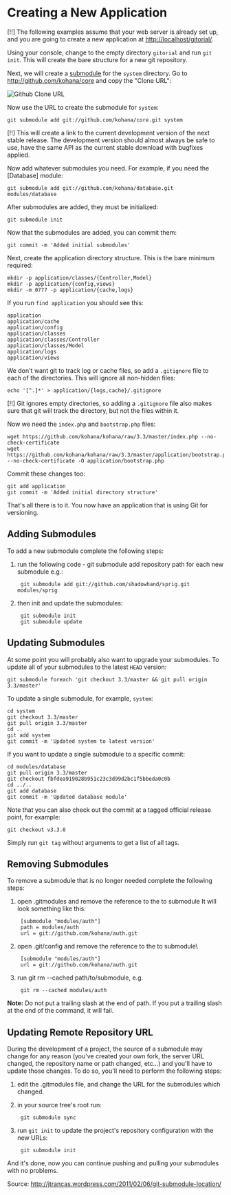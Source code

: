 # Creating a New Application

[!!] The following examples assume that your web server is already set up, and you are going to create a new application at <http://localhost/gitorial/>.

Using your console, change to the empty directory `gitorial` and run `git init`. This will create the bare structure for a new git repository.

Next, we will create a [submodule](http://www.kernel.org/pub/software/scm/git/docs/git-submodule.html) for the `system` directory. Go to <http://github.com/kohana/core> and copy the "Clone URL":

![Github Clone URL](http://img.skitch.com/20091019-rud5mmqbf776jwua6hx9nm1n.png)

Now use the URL to create the submodule for `system`:

    git submodule add git://github.com/kohana/core.git system

[!!] This will create a link to the current development version of the next stable release. The development version should almost always be safe to use, have the same API as the current stable download with bugfixes applied.

Now add whatever submodules you need. For example, if you need the [Database] module:

    git submodule add git://github.com/kohana/database.git modules/database

After submodules are added, they must be initialized:

    git submodule init

Now that the submodules are added, you can commit them:

    git commit -m 'Added initial submodules'

Next, create the application directory structure. This is the bare minimum required:

    mkdir -p application/classes/{Controller,Model}
    mkdir -p application/{config,views}
    mkdir -m 0777 -p application/{cache,logs}

If you run `find application` you should see this:

    application
    application/cache
    application/config
    application/classes
    application/classes/Controller
    application/classes/Model
    application/logs
    application/views

We don't want git to track log or cache files, so add a `.gitignore` file to each of the directories. This will ignore all non-hidden files:

    echo '[^.]*' > application/{logs,cache}/.gitignore

[!!] Git ignores empty directories, so adding a `.gitignore` file also makes sure that git will track the directory, but not the files within it.

Now we need the `index.php` and `bootstrap.php` files:

    wget https://github.com/kohana/kohana/raw/3.3/master/index.php --no-check-certificate
    wget https://github.com/kohana/kohana/raw/3.3/master/application/bootstrap.php --no-check-certificate -O application/bootstrap.php

Commit these changes too:

    git add application
    git commit -m 'Added initial directory structure'

That's all there is to it. You now have an application that is using Git for versioning.

## Adding Submodules
To add a new submodule complete the following steps:

1. run the following code - git submodule add repository path for each new submodule e.g.:

        git submodule add git://github.com/shadowhand/sprig.git modules/sprig

2. then init and update the submodules:

        git submodule init
        git submodule update

## Updating Submodules

At some point you will probably also want to upgrade your submodules. To update all of your submodules to the latest `HEAD` version:

    git submodule foreach 'git checkout 3.3/master && git pull origin 3.3/master'

To update a single submodule, for example, `system`:

    cd system
    git checkout 3.3/master
    git pull origin 3.3/master
    cd ..
    git add system
    git commit -m 'Updated system to latest version'

If you want to update a single submodule to a specific commit:

    cd modules/database
    git pull origin 3.3/master
    git checkout fbfdea919028b951c23c3d99d2bc1f5bbeda0c0b
    cd ../..
    git add database
    git commit -m 'Updated database module'

Note that you can also check out the commit at a tagged official release point, for example:

    git checkout v3.3.0

Simply run `git tag` without arguments to get a list of all tags.

## Removing Submodules
To remove a submodule that is no longer needed complete the following steps:

1. open .gitmodules and remove the reference to the to submodule
    It will look something like this:

        [submodule "modules/auth"]
        path = modules/auth
        url = git://github.com/kohana/auth.git

2. open .git/config and remove the reference to the to submodule\\

        [submodule "modules/auth"]
        url = git://github.com/kohana/auth.git

3. run git rm --cached path/to/submodule, e.g.

        git rm --cached modules/auth

**Note:** Do not put a trailing slash at the end of path. If you put a trailing slash at the end of the command, it will fail.

## Updating Remote Repository URL

During the development of a project, the source of a submodule may change for any reason (you've created your own fork, the server URL changed, the repository name or path changed, etc...) and you'll have to update those changes. To do so, you'll need to perform the following steps:

1. edit the .gitmodules file, and change the URL for the submodules which changed.

2. in your source tree's root run:

		git submodule sync

3. run `git init` to update the project's repository configuration with the new URLs:

		git submodule init

And it's done, now you can continue pushing and pulling your submodules with no problems.

Source: http://jtrancas.wordpress.com/2011/02/06/git-submodule-location/